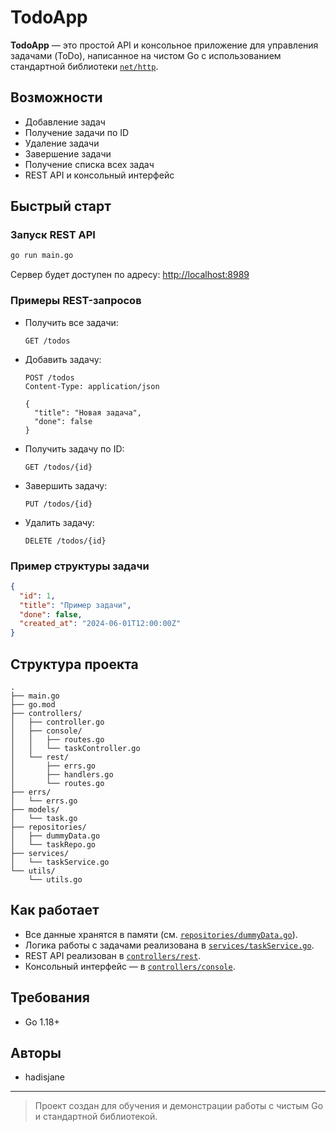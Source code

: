# TodoApp

**TodoApp** — это простой API и консольное приложение для управления задачами (ToDo), написанное на чистом Go с использованием стандартной библиотеки [`net/http`](https://pkg.go.dev/net/http).

## Возможности

- Добавление задач
- Получение задачи по ID
- Удаление задачи
- Завершение задачи
- Получение списка всех задач
- REST API и консольный интерфейс

## Быстрый старт

### Запуск REST API

```sh
go run main.go
```

Сервер будет доступен по адресу: [http://localhost:8989](http://localhost:8989)

### Примеры REST-запросов

- Получить все задачи:
    ```
    GET /todos
    ```
- Добавить задачу:
    ```
    POST /todos
    Content-Type: application/json

    {
      "title": "Новая задача",
      "done": false
    }
    ```
- Получить задачу по ID:
    ```
    GET /todos/{id}
    ```
- Завершить задачу:
    ```
    PUT /todos/{id}
    ```
- Удалить задачу:
    ```
    DELETE /todos/{id}
    ```

### Пример структуры задачи

```json
{
  "id": 1,
  "title": "Пример задачи",
  "done": false,
  "created_at": "2024-06-01T12:00:00Z"
}
```

## Структура проекта

```
.
├── main.go
├── go.mod
├── controllers/
│   ├── controller.go
│   ├── console/
│   │   ├── routes.go
│   │   └── taskController.go
│   └── rest/
│       ├── errs.go
│       ├── handlers.go
│       └── routes.go
├── errs/
│   └── errs.go
├── models/
│   └── task.go
├── repositories/
│   ├── dummyData.go
│   └── taskRepo.go
├── services/
│   └── taskService.go
└── utils/
    └── utils.go
```

## Как работает

- Все данные хранятся в памяти (см. [`repositories/dummyData.go`](repositories/dummyData.go)).
- Логика работы с задачами реализована в [`services/taskService.go`](services/taskService.go).
- REST API реализован в [`controllers/rest`](controllers/rest/routes.go).
- Консольный интерфейс — в [`controllers/console`](controllers/console/routes.go).

## Требования

- Go 1.18+

## Авторы

- hadisjane

---

> Проект создан для обучения и демонстрации работы с чистым Go и стандартной библиотекой.